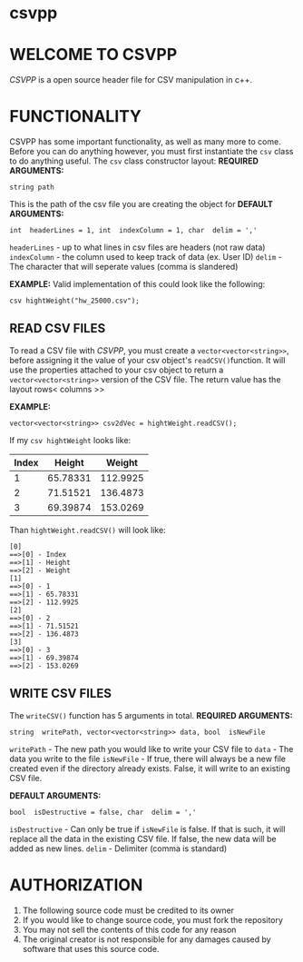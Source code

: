 # csvpp
# WELCOME TO CSVPP

*CSVPP* is a open source header file for CSV manipulation in c++. 


# FUNCTIONALITY

CSVPP has some important functionality, as well as many more to come. Before you can do anything however, you must first instantiate the `csv` class to do anything useful. The `csv` class constructor layout:
	**REQUIRED ARGUMENTS:**
	

    string path
This is the path of the csv file you are creating the object for
**DEFAULT ARGUMENTS:**

    int  headerLines = 1, int  indexColumn = 1, char  delim = ','
`headerLines` - up to what lines in csv files are headers (not raw data)
`indexColumn` - the column used to keep track of data (ex.  User ID)
`delim` - The character that will seperate values (comma is slandered)

**EXAMPLE:**
Valid implementation of this could look like the following:

    csv hightWeight("hw_25000.csv");

## READ CSV FILES

To read a CSV file with *CSVPP*, you must create a `vector<vector<string>>`, before assigning it the value of your csv object's `readCSV()`function. It will use the properties attached to your csv object to return a `vector<vector<string>>` version of the CSV file. The return value has the layout rows< columns >>

 **EXAMPLE:**
 

    vector<vector<string>> csv2dVec = hightWeight.readCSV();
   If my `csv hightWeight` looks like:
   
|Index|Height|Weight|
|--|--|--|
|1|65.78331|112.9925|
|2|71.51521|136.4873|
|3|69.39874|153.0269|

Than `hightWeight.readCSV()` will look like:

    [0]
    ==>[0] - Index
    ==>[1] - Height
    ==>[2] - Weight
    [1]
    ==>[0] - 1
    ==>[1] - 65.78331
    ==>[2] - 112.9925
    [2]
    ==>[0] - 2
    ==>[1] - 71.51521
    ==>[2] - 136.4873
    [3]
    ==>[0] - 3
    ==>[1] - 69.39874
    ==>[2] - 153.0269



## WRITE CSV FILES

The `writeCSV()` function has 5 arguments in total. 
	**REQUIRED ARGUMENTS:**
	

    string  writePath, vector<vector<string>> data, bool  isNewFile
`writePath` - The new path you would like to write your CSV file to
`data` - The data you write to the file
`isNewFile` - If true, there will always be a new file created even if the directory already exists. False, it will write to an existing CSV file.

**DEFAULT ARGUMENTS:**

    bool  isDestructive = false, char  delim = ','
`isDestructive` - Can only be true if `isNewFile` is false. If that is such, it will replace all the data in the existing CSV file. If false, the new data will be added as new lines. 
`delim` - Delimiter (comma is standard)


# AUTHORIZATION

 1. The following source code must be credited to its owner
 2. If you would like to change source code, you must fork the repository
 3. You may not sell the contents of this code for any reason
 4. The original creator is not responsible for any damages caused by software that uses this source code. 